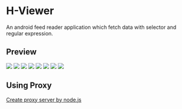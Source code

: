 # H-Viewer

An android feed reader application which fetch data with selector and regular expression.

## Preview
![](https://github.com/PureDark/H-Viewer/blob/master/images/1.png)
![](https://github.com/PureDark/H-Viewer/blob/master/images/2.png)
![](https://github.com/PureDark/H-Viewer/blob/master/images/3.png)
![](https://github.com/PureDark/H-Viewer/blob/master/images/4.png)
![](https://github.com/PureDark/H-Viewer/blob/master/images/5.png)
![](https://github.com/PureDark/H-Viewer/blob/master/images/6.gif)
![](https://github.com/PureDark/H-Viewer/blob/master/images/7.gif)
![](https://github.com/PureDark/H-Viewer/blob/master/images/8.gif)

## Using Proxy

[Create proxy server by node.js](https://github.com/wspl/HProxy.js)
